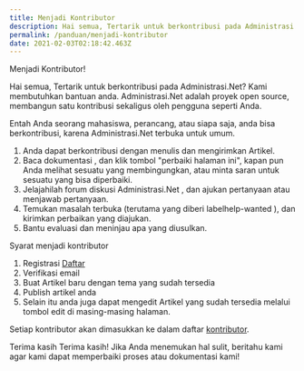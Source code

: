 ```yaml
---
title: Menjadi Kontributor
description: Hai semua, Tertarik untuk berkontribusi pada Administrasi.Net? Kami membutuhkan bantuan anda. Administrasi.Net adalah proyek open source, membangun satu kontribusi sekaligus oleh pengguna seperti Anda.
permalink: /panduan/menjadi-kontributor
date: 2021-02-03T02:18:42.463Z
---
```


Menjadi Kontributor!

Hai semua, Tertarik untuk berkontribusi pada Administrasi.Net? Kami membutuhkan bantuan anda. Administrasi.Net adalah proyek open source, membangun satu kontribusi sekaligus oleh pengguna seperti Anda.

Entah Anda seorang mahasiswa, perancang, atau siapa saja, anda bisa berkontribusi, karena Administrasi.Net terbuka untuk umum. 

1. Anda dapat berkontribusi dengan menulis dan mengirimkan Artikel.
2. Baca dokumentasi , dan klik tombol "perbaiki halaman ini", kapan pun Anda melihat sesuatu yang membingungkan, atau minta saran untuk sesuatu yang bisa diperbaiki.
3. Jelajahilah forum diskusi Administrasi.Net , dan ajukan pertanyaan atau menjawab pertanyaan.
5. Temukan masalah terbuka (terutama yang diberi labelhelp-wanted ), dan kirimkan perbaikan yang diajukan. 
6. Bantu evaluasi dan meninjau apa yang diusulkan.

Syarat menjadi kontributor
1. Registrasi <a href="https://administrasi.net/admin" title="Daftar">Daftar</a>
2. Verifikasi email
3. Buat Artikel baru dengan tema yang sudah tersedia
4. Publish artikel anda
5. Selain itu anda juga dapat mengedit Artikel yang sudah tersedia melalui tombol edit di masing-masing halaman.


Setiap kontributor akan dimasukkan ke dalam daftar [kontributor](https://administrasi.net/kontributor/daftar-kontributor "Daftar Kontributor").

Terima kasih 
Terima kasih! Jika Anda menemukan hal sulit, beritahu kami agar kami dapat memperbaiki proses atau dokumentasi kami!
